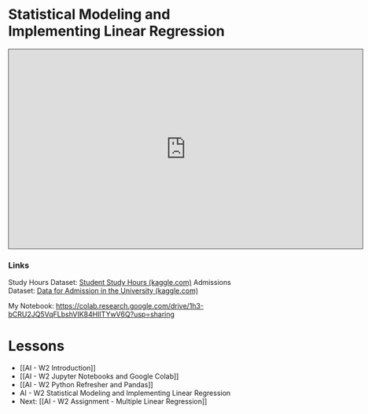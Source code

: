 # Statistical Modeling and Implementing Linear Regression
<iframe src="https://egator.hosted.panopto.com/Panopto/Pages/Embed.aspx?id=9c4076e5-f9a2-4979-b054-b14a0052d8cd&autoplay=false&offerviewer=true&showtitle=true&showbrand=true&captions=false&interactivity=all" height="405" width="720" style="border: 1px solid #464646;" allowfullscreen allow="autoplay" aria-label="Panopto Embedded Video Player" aria-description="Linear Regression" ></iframe>

### Links
Study Hours Dataset: [Student Study Hours (kaggle.com)](https://www.kaggle.com/datasets/himanshunakrani/student-study-hours/data?select=score.csv)
Admissions Dataset: [Data for Admission in the University (kaggle.com)](https://www.kaggle.com/datasets/akshaydattatraykhare/data-for-admission-in-the-university)

My Notebook: https://colab.research.google.com/drive/1h3-bCRU2JQ5VqFLbshVIK84HlITYwV6Q?usp=sharing
# Lessons
- [[AI - W2 Introduction]]
- [[AI - W2 Jupyter Notebooks and Google Colab]]
- [[AI - W2 Python Refresher and Pandas]]
- AI - W2 Statistical Modeling and Implementing Linear Regression
- Next: [[AI - W2 Assignment - Multiple Linear Regression]]